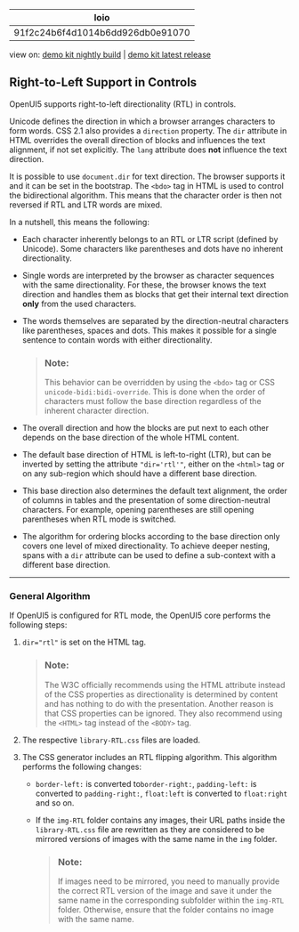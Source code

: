 <!-- loio91f2c24b6f4d1014b6dd926db0e91070 -->

| loio |
| -----|
| 91f2c24b6f4d1014b6dd926db0e91070 |

<div id="loio">

view on: [demo kit nightly build](https://openui5nightly.hana.ondemand.com/#/topic/91f2c24b6f4d1014b6dd926db0e91070) | [demo kit latest release](https://openui5.hana.ondemand.com/#/topic/91f2c24b6f4d1014b6dd926db0e91070)</div>

## Right-to-Left Support in Controls

OpenUI5 supports right-to-left directionality \(RTL\) in controls.

Unicode defines the direction in which a browser arranges characters to form words. CSS 2.1 also provides a `direction` property. The `dir` attribute in HTML overrides the overall direction of blocks and influences the text alignment, if not set explicitly. The `lang` attribute does **not** influence the text direction.

It is possible to use `document.dir` for text direction. The browser supports it and it can be set in the bootstrap. The `<bdo>` tag in HTML is used to control the bidirectional algorithm. This means that the character order is then not reversed if RTL and LTR words are mixed.

In a nutshell, this means the following:

-   Each character inherently belongs to an RTL or LTR script \(defined by Unicode\). Some characters like parentheses and dots have no inherent directionality.

-   Single words are interpreted by the browser as character sequences with the same directionality. For these, the browser knows the text direction and handles them as blocks that get their internal text direction **only** from the used characters.

-   The words themselves are separated by the direction-neutral characters like parentheses, spaces and dots. This makes it possible for a single sentence to contain words with either directionality.

    > ### Note:  
    > This behavior can be overridden by using the `<bdo>` tag or CSS `unicode-bidi:bidi-override`. This is done when the order of characters must follow the base direction regardless of the inherent character direction.

-   The overall direction and how the blocks are put next to each other depends on the base direction of the whole HTML content.

-   The default base direction of HTML is left-to-right \(LTR\), but can be inverted by setting the attribute `"dir='rtl'"`, either on the `<html>` tag or on any sub-region which should have a different base direction.

-   This base direction also determines the default text alignment, the order of columns in tables and the presentation of some direction-neutral characters. For example, opening parentheses are still opening parentheses when RTL mode is switched.

-   The algorithm for ordering blocks according to the base direction only covers one level of mixed directionality. To achieve deeper nesting, spans with a `dir` attribute can be used to define a sub-context with a different base direction.


***

<a name="loio91f2c24b6f4d1014b6dd926db0e91070__section_0B022A7E260F4CC4BAA335BBDBB43D3B"/>

### General Algorithm

If OpenUI5 is configured for RTL mode, the OpenUI5 core performs the following steps:

1.  `dir="rtl"` is set on the HTML tag.

    > ### Note:  
    > The W3C officially recommends using the HTML attribute instead of the CSS properties as directionality is determined by content and has nothing to do with the presentation. Another reason is that CSS properties can be ignored. They also recommend using the `<HTML>` tag instead of the `<BODY>` tag.

2.  The respective `library-RTL.css` files are loaded.

3.  The CSS generator includes an RTL flipping algorithm. This algorithm performs the following changes:

    -   `border-left:` is converted to`border-right:`, `padding-left:` is converted to `padding-right:`, `float:left` is converted to `float:right` and so on.

    -   If the `img-RTL` folder contains any images, their URL paths inside the `library-RTL.css` file are rewritten as they are considered to be mirrored versions of images with the same name in the `img` folder.

        > ### Note:  
        > If images need to be mirrored, you need to manually provide the correct RTL version of the image and save it under the same name in the corresponding subfolder within the `img-RTL` folder. Otherwise, ensure that the folder contains no image with the same name.



